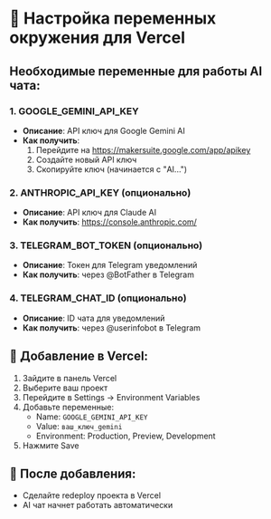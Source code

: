 # 🔑 Настройка переменных окружения для Vercel

## Необходимые переменные для работы AI чата:

### 1. GOOGLE_GEMINI_API_KEY
- **Описание**: API ключ для Google Gemini AI
- **Как получить**: 
  1. Перейдите на https://makersuite.google.com/app/apikey
  2. Создайте новый API ключ
  3. Скопируйте ключ (начинается с "AI...")

### 2. ANTHROPIC_API_KEY (опционально)
- **Описание**: API ключ для Claude AI
- **Как получить**: https://console.anthropic.com/

### 3. TELEGRAM_BOT_TOKEN (опционально)
- **Описание**: Токен для Telegram уведомлений
- **Как получить**: через @BotFather в Telegram

### 4. TELEGRAM_CHAT_ID (опционально)
- **Описание**: ID чата для уведомлений
- **Как получить**: через @userinfobot в Telegram

## 📝 Добавление в Vercel:

1. Зайдите в панель Vercel
2. Выберите ваш проект
3. Перейдите в Settings → Environment Variables
4. Добавьте переменные:
   - Name: `GOOGLE_GEMINI_API_KEY`
   - Value: `ваш_ключ_gemini`
   - Environment: Production, Preview, Development
5. Нажмите Save

## 🚀 После добавления:
- Сделайте redeploy проекта в Vercel
- AI чат начнет работать автоматически